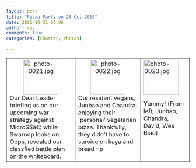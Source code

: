 ```yaml
---
layout: post
title: "Pizza Party on 26 Oct 2006"
date: 2006-10-31 00:06
author: rey
comments: true
categories: [Chatter, Photos]

---
```

<table width="100%" cellspacing="4" cellpadding="4" border="1" style="text-align: left">
<tr>
<td style="vertical-align: top"><a class="imagelink" title="photo-0021.jpg" href="http://linuxnus.org/wp-content/uploads/2006/10/photo-0021.jpg"> </a>
<div style="text-align: center"><a class="imagelink" title="photo-0021.jpg" href="http://linuxnus.org/wp-content/uploads/2006/10/photo-0021.jpg"><img height="96" id="image33" alt="photo-0021.jpg" src="http://linuxnus.org/wp-content/uploads/2006/10/photo-0021.thumbnail.jpg" /></a></div>
Our Dear Leader briefing us on our upcoming war strategy against  Micro$$â€¦ while Swaroop looks on. Oops, revealed our classfied battle plan on the whiteboard.</td>
<td style="vertical-align: top"><a class="imagelink" title="photo-0022.jpg" href="http://linuxnus.org/wp-content/uploads/2006/10/photo-0022.jpg"> </a>
<div style="text-align: center"><a class="imagelink" title="photo-0022.jpg" href="http://linuxnus.org/wp-content/uploads/2006/10/photo-0022.jpg"><img height="96" id="image34" alt="photo-0022.jpg" src="http://linuxnus.org/wp-content/uploads/2006/10/photo-0022.thumbnail.jpg" /></a></div>
Our resident vegans, Junhao and Chandra, enjoying their 'personal' vegetarian pizza. Thankfully, they didn't have to survive on kaya and bread =p</td>
<td style="vertical-align: top"><a class="imagelink" title="photo-0023.jpg" href="http://linuxnus.org/wp-content/uploads/2006/10/photo-0023.jpg"><img height="96" id="image39" alt="photo-0023.jpg" src="http://linuxnus.org/wp-content/uploads/2006/10/photo-0023.thumbnail.jpg" /></a><p>Yummy! (From left, Junhao, Chandra, David, Wee Biao)</p></td>
</tr>
</table>
